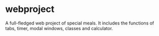 # webproject
A full-fledged web project of special meals. It includes the functions of tabs, timer, modal windows, classes and calculator. 
